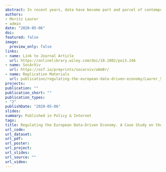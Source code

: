 ```yaml
---
abstract: In recent years, data have become part and parcel of contemporary capitalism. This created tensions between the growing demand for personal data and the fundamental right to data protection. Against this background, the EU’s adoption of the general data protection regulation (GDPR) poses a puzzle. Why did the EU adopt a regulation that strengthens data protection despite intensive lobbying by powerful business groups? We make two arguments to explain this outcome. First, we use process tracing to show how institutional legacies triggered and structured the policy-formulation process by strengthening the position of data protection advocates within the Commission. Second, we use discourse network analysis to show that the Snowden revelations fundamentally changed the discursive and coalitional dynamics during the decision-making stage, ‘saving’ the GDPR from being watered down. Our paper contributes to the literature on the political economy of data protection while also offering a comprehensive explanation of the GDPR 
authors:
- Moritz Laurer
- admin
date: "2020-05-06"
doi:
featured: false
image:
  preview_only: false
links:
- name: Link to Journal Article
  url: https://onlinelibrary.wiley.com/doi/10.1002/poi3.246
- name: SocArXiv
  url: https://osf.io/preprints/socarxiv/a6m8r/
- name: Replication Materials
  url: publication/regulating-the-european-data-driven-economy/Laurer_Seidl_GDPR_Replication.zip
projects:
publication: ""
publication_short: ""
publication_types:
- "2"
publishDate: "2020-05-06"
slides:
summary: Published in Policy & Internet
tags:
title: Regulating the European Data-Driven Economy. A Case Study on the General Data Protection Regulation
url_code:
url_dataset:
url_pdf:
url_poster:
url_project:
url_slides:
url_source: ""
url_video:
---
```

